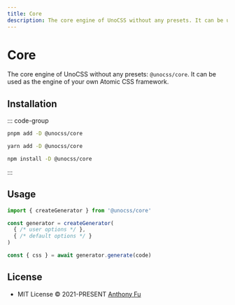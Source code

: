 ```yaml
---
title: Core
description: The core engine of UnoCSS without any presets. It can be used as the engine of your own Atomic CSS framework.
---
```


# Core

The core engine of UnoCSS without any presets: `@unocss/core`. It can be used as the engine of your own Atomic CSS framework.

## Installation

::: code-group
  ```bash [pnpm]
  pnpm add -D @unocss/core
  ```
  ```bash [yarn]
  yarn add -D @unocss/core
  ```
  ```bash [npm]
  npm install -D @unocss/core
  ```
:::

## Usage

```ts
import { createGenerator } from '@unocss/core'

const generator = createGenerator(
  { /* user options */ },
  { /* default options */ }
)

const { css } = await generator.generate(code)
```

## License

- MIT License &copy; 2021-PRESENT [Anthony Fu](https://github.com/antfu)


